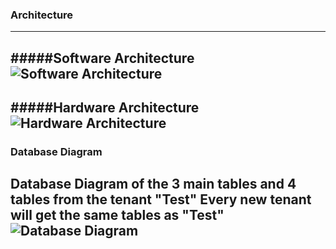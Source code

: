 ### Architecture 
---
#####Software Architecture
![Software Architecture](http://i.imgur.com/TYwlgTK.png)  
---
#####Hardware Architecture
![Hardware Architecture](http://i.imgur.com/PX5N7Co.png)  
---
### Database Diagram
Database Diagram of the 3 main tables and 4 tables from the tenant "Test"
Every new tenant will get the same tables as "Test"
![Database Diagram](http://i.imgur.com/0Z057dj.png)
---
